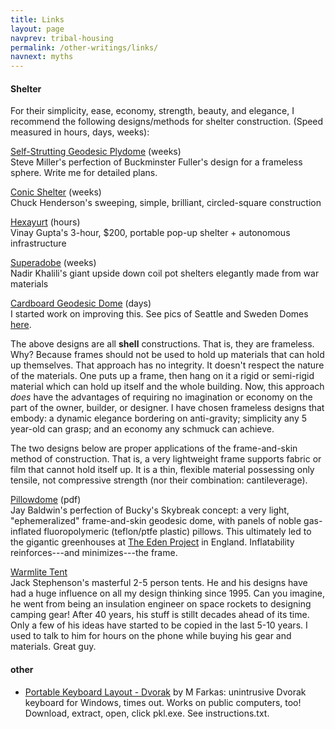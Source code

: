```yaml
---
title: Links
layout: page
navprev: tribal-housing
permalink: /other-writings/links/
navnext: myths
---
```


#### Shelter

For their simplicity, ease, economy, strength, beauty, and elegance,
I recommend the following designs/methods for shelter construction.
(Speed measured in hours, days, weeks):

[Self-Strutting Geodesic Plydome](https://web.archive.org/web/20050308102749/http://www.sover.net:80/~triorbtl/index1.html) (weeks)  
Steve Miller's perfection of Buckminster Fuller's design for a frameless sphere. Write me for detailed plans.

[Conic Shelter](https://conic.design) (weeks)  
Chuck Henderson's sweeping, simple, brilliant, circled-square construction

[Hexayurt](http://www.hexayurt.com/) (hours)  
Vinay Gupta's 3-hour, $200, portable pop-up shelter + autonomous infrastructure

[Superadobe](https://calearth.org/) (weeks)  
Nadir Khalili's giant upside down coil pot shelters elegantly made from war materials

[Cardboard Geodesic Dome](https://www.cccoe.net/stars/) (days)  
I started work on improving this. See pics of Seattle and Sweden Domes [here](https://andrewdurham.shutterfly.com).

The above designs are all **shell** constructions. That is, they are frameless. Why? Because frames should not be used to hold up materials that can hold up themselves. That approach has no integrity. It doesn't respect the nature of the materials. One puts up a frame, then hang on it a rigid or semi-rigid material which can hold up itself and the whole building. Now, this approach _does_ have the advantages of requiring no imagination or economy on the part of the owner, builder, or designer. I have chosen frameless designs that embody: a dynamic elegance bordering on anti-gravity; simplicity any 5 year-old can grasp; and an economy any schmuck can achieve.

The two designs below are proper applications of the frame-and-skin method of construction. That is, a very lightweight frame supports fabric or film that cannot hold itself up. It is a thin, flexible material possessing only tensile, not compressive strength (nor their combination: cantileverage).

[Pillowdome](https://www.thegreencenter.net/pdf/dome1985.pdf) (pdf)  
Jay Baldwin's perfection of Bucky's Skybreak concept: a very light, "ephemeralized" frame-and-skin geodesic dome, with panels of noble gas-inflated fluoropolymeric (teflon/ptfe plastic) pillows. This ultimately led to the gigantic greenhouses at [The Eden Project](https://www.lookaroundcornwall.com/gardens-and-nature/the-eden-project.htm) in England. Inflatability reinforces---and minimizes---the frame.

[Warmlite Tent](https://warmlite.com)  
Jack Stephenson's masterful 2-5 person tents. He and his designs have had a huge influence on all my design thinking since 1995. Can you imagine, he went from being an insulation engineer on space rockets to designing camping gear! After 40 years, his stuff is stillt decades ahead of its time. Only a few of his ideas have started to be copied in the last 5-10 years. I used to talk to him for hours on the phone while buying his gear and materials. Great guy.

#### other

- [Portable Keyboard Layout - Dvorak](/f/d.zip) by M Farkas: unintrusive Dvorak keyboard for Windows, times out. Works on public computers, too! Download, extract, open, click pkl.exe. See instructions.txt.




